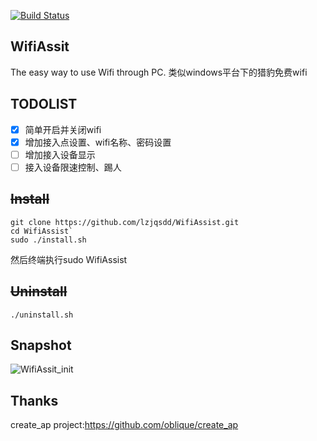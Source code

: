 [![Build Status](https://travis-ci.org/lzjqsdd/WifiAssist.svg?branch=master)](https://travis-ci.org/lzjqsdd/WifiAssist)

## WifiAssit
  The easy way to use Wifi through PC.
  类似windows平台下的猎豹免费wifi
  
## TODOLIST
- [x] 简单开启并关闭wifi
- [x] 增加接入点设置、wifi名称、密码设置
- [ ] 增加接入设备显示
- [ ] 接入设备限速控制、踢人

## ~~Install~~

  ```shell
  git clone https://github.com/lzjqsdd/WifiAssist.git
  cd WifiAssist`
  sudo ./install.sh
  ```
然后终端执行sudo WifiAssist

## ~~Uninstall~~
  ```shell
  ./uninstall.sh
  ```
## Snapshot
![WifiAssit_init](https://github.com/lzjqsdd/WifiAssist/blob/master/img/WifiAssistForLinux.png)

## Thanks
  create_ap project:https://github.com/oblique/create_ap
